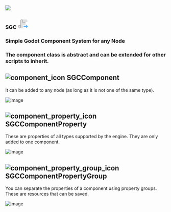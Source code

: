 <img src="https://github.com/user-attachments/assets/1a296ad3-0cd1-46e8-83bd-a4cfb4e6768e" width="256">


### SGC ![](https://raw.githubusercontent.com/QJPG/SGC/main/addons/SGC/misc/ScriptExtend.svg)
### Simple Godot Component System for any Node
### The component class is abstract and can be extended for other scripts to inherit.

## ![component_icon](https://github.com/user-attachments/assets/5d345612-4d2f-4697-a50b-b7f60ed149f1) SGCComponent
It can be added to any node (as long as it is not one of the same type).

![image](https://github.com/user-attachments/assets/a6ac5d22-9b5f-4051-9ed1-317352a262f0)


## ![component_property_icon](https://github.com/user-attachments/assets/9d449327-8d3d-4974-8b86-eaef36c2819e) SGCComponentProperty
These are properties of all types supported by the engine. They are only added to one component.

![image](https://github.com/user-attachments/assets/bc78d74f-2a40-4538-ad9f-f04507859cda)


## ![component_property_group_icon](https://github.com/user-attachments/assets/0a3ff68c-df09-4cd1-877f-327289c3ba17) SGCComponentPropertyGroup
You can separate the properties of a component using property groups. These are resources that can be saved.

![image](https://github.com/user-attachments/assets/3197c60d-289b-46d1-94db-02f50b1647d0)


